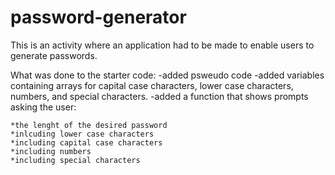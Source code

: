 # password-generator


This is an activity where an application had to be made to enable users to generate passwords.

What was done to the starter code:
  -added psweudo code
  -added variables containing arrays for capital case characters, lower case characters, numbers, and special characters.
  -added a function that shows prompts asking the user:
    
    *the lenght of the desired password
    *inlcuding lower case characters
    *including capital case characters
    *including numbers
    *including special characters
